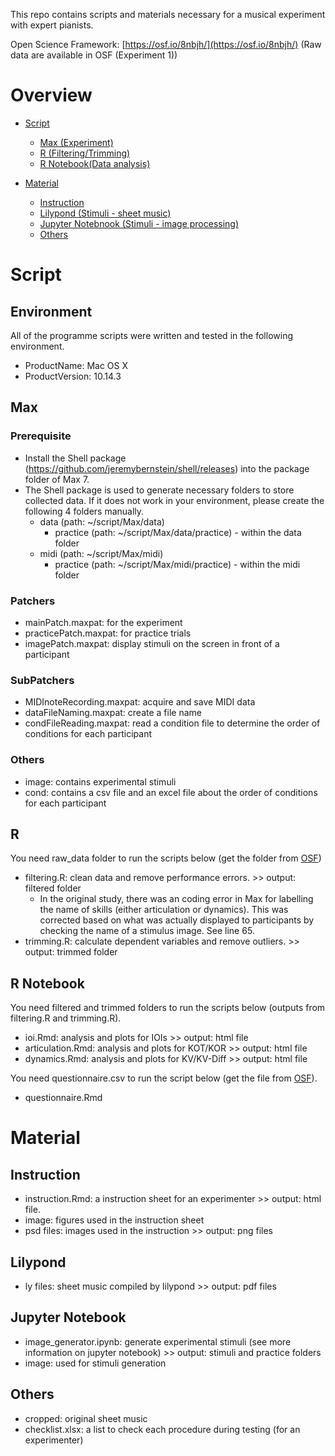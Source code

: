 This repo contains scripts and materials necessary for a musical experiment with expert pianists.

 Open Science Framework: [https://osf.io/8nbjh/](https://osf.io/8nbjh/) (Raw data are available in OSF (Experiment 1))

# Overview
- [Script](#Script)
    + [Max (Experiment)](#Max)
    + [R (Filtering/Trimming)](#R)
    + [R Notebook(Data analysis)](#R-Notebook)
   
- [Material](#Material)
    + [Instruction](#Instruction)
    + [Lilypond (Stimuli - sheet music)](#Lilypond)
    + [Jupyter Notebnook (Stimuli - image processing)](#Jupyter-notebook)
    + [Others](#Others)

# Script
## Environment
All of the programme scripts were written and tested in the following environment.

- ProductName: Mac OS X  
- ProductVersion: 10.14.3

## Max
### Prerequisite
- Install the Shell package (https://github.com/jeremybernstein/shell/releases) into the package folder of Max 7.
- The Shell package is used to generate necessary folders to store collected data. If it does not work in your environment, please create the following 4 folders manually.
    + data (path: ~/script/Max/data)
        + practice (path: ~/script/Max/data/practice) - within the data folder
    + midi (path: ~/script/Max/midi)
        + practice (path: ~/script/Max/midi/practice) - within the midi folder
        
### Patchers
- mainPatch.maxpat: for the experiment
- practicePatch.maxpat: for practice trials
- imagePatch.maxpat: display stimuli on the screen in front of a participant

### SubPatchers
- MIDInoteRecording.maxpat: acquire and save MIDI data
- dataFileNaming.maxpat: create a file name
- condFileReading.maxpat: read a condition file to determine the order of conditions for each participant

### Others
- image: contains experimental stimuli
- cond: contains a csv file and an excel file about the order of conditions for each participant

## R
You need raw_data folder to run the scripts below (get the folder from [OSF](https://osf.io/8nbjh/))
- filtering.R: clean data and remove performance errors. >> output: filtered folder
    + In the original study, there was an coding error in Max for labelling the name of skills (either articulation or dynamics). This was corrected based on what was actually displayed to participants by checking the name of a stimulus image. See line 65.
- trimming.R: calculate dependent variables and remove outliers. >> output: trimmed folder

## R Notebook
You need filtered and trimmed folders to run the scripts below (outputs from filtering.R and trimming.R).
- ioi.Rmd: analysis and plots for IOIs >> output: html file
- articulation.Rmd: analysis and plots for KOT/KOR >> output: html file
- dynamics.Rmd: analysis and plots for KV/KV-Diff >> output: html file

You need questionnaire.csv to run the script below (get the file from [OSF](https://osf.io/8nbjh/)).
- questionnaire.Rmd

# Material
## Instruction
- instruction.Rmd: a instruction sheet for an experimenter >> output: html file.
- image: figures used in the instruction sheet
- psd files: images used in the instruction >> output: png files

## Lilypond
- ly files: sheet music compiled by lilypond >> output: pdf files

## Jupyter Notebook
- image_generator.ipynb: generate experimental stimuli (see more information on jupyter notebook) >> output: stimuli and practice folders
- image: used for stimuli generation

## Others
- cropped: original sheet music
- checklist.xlsx: a list to check each procedure during testing (for an experimenter)
